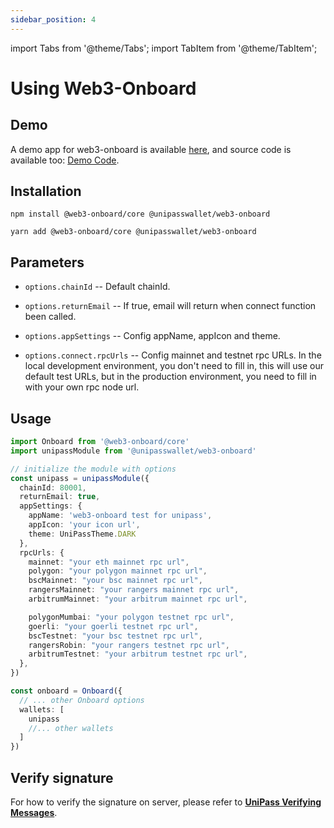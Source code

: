 ```yaml
---
sidebar_position: 4
---
```


import Tabs from '@theme/Tabs';
import TabItem from '@theme/TabItem';

# Using Web3-Onboard

## Demo

A demo app for web3-onboard is available [here](https://up-web3-onboard-demo.vercel.app/), and source code is available too: [Demo Code](https://github.com/UniPassID/web3-onboard-demo).

## Installation

<Tabs>
<TabItem value="npm">

```shell
npm install @web3-onboard/core @unipasswallet/web3-onboard
```

</TabItem>
<TabItem value="yarn">

```shell
yarn add @web3-onboard/core @unipasswallet/web3-onboard
```

</TabItem>
</Tabs>

## Parameters

- `options.chainId` -- Default chainId.

- `options.returnEmail` -- If true, email will return when connect function been called.

- `options.appSettings` -- Config appName, appIcon and theme.

* `options.connect.rpcUrls` -- Config mainnet and testnet rpc URLs. In the local development environment, you don't need to fill in, this will use our default test URLs, but in the production environment, you need to fill in with your own rpc node url.

## Usage

```typescript
import Onboard from '@web3-onboard/core'
import unipassModule from '@unipasswallet/web3-onboard'

// initialize the module with options
const unipass = unipassModule({
  chainId: 80001,
  returnEmail: true,
  appSettings: {
    appName: 'web3-onboard test for unipass',
    appIcon: 'your icon url',
    theme: UniPassTheme.DARK
  },
  rpcUrls: {
    mainnet: "your eth mainnet rpc url",
    polygon: "your polygon mainnet rpc url",
    bscMainnet: "your bsc mainnet rpc url",
    rangersMainnet: "your rangers mainnet rpc url",
    arbitrumMainnet: "your arbitrum mainnet rpc url",

    polygonMumbai: "your polygon testnet rpc url",
    goerli: "your goerli testnet rpc url",
    bscTestnet: "your bsc testnet rpc url",
    rangersRobin: "your rangers testnet rpc url",
    arbitrumTestnet: "your arbitrum testnet rpc url",
  },
})

const onboard = Onboard({
  // ... other Onboard options
  wallets: [
    unipass
    //... other wallets
  ]
})
```

## Verify signature

For how to verify the signature on server, please refer to [**UniPass Verifying Messages**](../verifying-messages/01-unipass-verifying-messages.mdx).